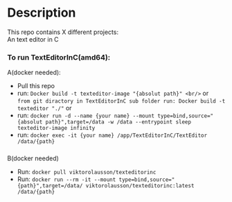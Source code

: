 # Description
This repo contains X different projects:<br/>
An text editor in C

### To run TextEditorInC(amd64):
A(docker needed):<br/>
  - Pull this repo
  - run: `Docker build -t texteditor-image "{absolut path}" <br/>` or <br/> `from git diractory in TextEditorInC sub folder run: Docker build -t texteditor "./"` or<br/> 
  - run: `docker run -d --name {your name} --mount type=bind,source="{absolut path}",target=/data -w /data --entrypoint sleep texteditor-image infinity`
  - run: `docker exec -it {your name} /app/TextEditorInC/TextEditor /data/{path}`<br/>
###
B(docker needed)
  - Run: `docker pull viktorolausson/texteditorinc`
  - Run: `docker run --rm -it --mount type=bind,source="{path}",target=/data/ viktorolausson/texteditorinc:latest /data/{path}`
